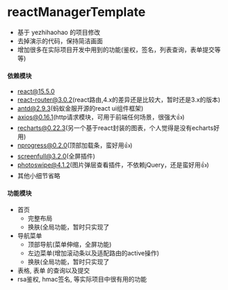 # reactManagerTemplate
* 基于 yezhihaohao 的项目修改
* 去掉演示的代码，保持简洁画面
* 增加很多在实际项目开发中用到的功能(鉴权，签名，列表查询，表单提交等等)

#### 依赖模块
* react@15.5.0
* react-router@3.0.2(react路由,4.x的差异还是比较大，暂时还是3.x的版本)
* antd@2.9.3(蚂蚁金服开源的react ui组件框架)
* axios@0.16.1(http请求模块，可用于前端任何场景，很强大👍)
* recharts@0.22.3(另一个基于react封装的图表，个人觉得是没有echarts好用)
* nprogress@0.2.0(顶部加载条，蛮好用👍)
* screenfull@3.2.0(全屏插件)
* photoswipe@4.1.2(图片弹层查看插件，不依赖jQuery，还是蛮好用👍)
* 其他小细节省略
####

#### 功能模块
* 首页
  * 完整布局
  * 换肤(全局功能，暂时只实现了
* 导航菜单  
  * 顶部导航(菜单伸缩，全屏功能)
  * 左边菜单(增加滚动条以及适配路由的active操作)
  * 换肤(全局功能，暂时只实现了
* 表格, 表单 的查询以及提交
* rsa鉴权, hmac签名, 等实际项目中很有用的功能
####
